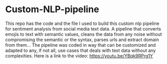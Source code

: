 # Custom-NLP-pipeline
This repo has the code and the file I used to build this custom nlp pipeline for sentiment analysis from social media text data. A pipeline that converts emojis to text with semantic values, cleans the data from any noise without compromising the semantic or the syntax, parses urls and extract domain from them...
The pipeline was coded in way that can be customized and adapted to any, if not all, use cases that deals with text data without any complexities.
Here is a link to the video: https://youtu.be/YBqk9RPrg1Y
